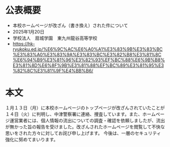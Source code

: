 # 公表概要
- 本校ホームページが改ざん（書き換え）された件について
- 2025年1月20日
- 学校法人　扇城学園　東九州龍谷高等学校
- https://hk-ryukoku.ed.jp/%E6%9C%AC%E6%A0%A1%E3%83%9B%E3%83%BC%E3%83%A0%E3%83%9A%E3%83%BC%E3%82%B8%E3%81%8C%E6%94%B9%E3%81%96%E3%82%93%EF%BC%88%E6%9B%B8%E3%81%8D%E6%8F%9B%E3%81%88%EF%BC%89%E3%81%95%E3%82%8C%E3%81%9F%E4%BB%B6/

# 本文
１月１３日（月）に本校ホームページのトップページが改ざんされていたことが１４日（火）に判明し、中津警察署に連絡、捜査しています。また、ホームページ運営業者には、個人情報の流出についての調査・確認を依頼しましたが、流出が無かった旨の報告を受けました。改ざんされたホームページを閲覧して不快な思いをされた方々に対してお詫び申し上げます。
今後は、一層のセキュリティ強化に努めてまいります。
